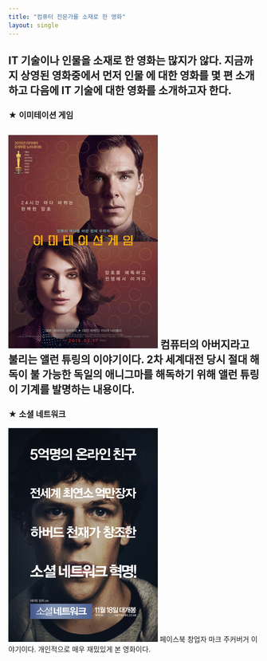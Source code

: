 ```yaml
---
title: "컴퓨터 전문가를 소재로 한 영화"
layout: single 
---
```

IT 기술이나 인물을 소재로 한 영화는 많지가 않다. 지금까지 상영된 영화중에서 먼저 인물
에 대한 영화를 몇 편 소개하고 다음에 IT 기술에 대한 영화를 소개하고자 한다. 
---
### ★ 이미테이션 게임
![allen.png](/assets/images/allen.png)
컴퓨터의 아버지라고 불리는 앨런 튜링의 이야기이다. 2차 세계대전 당시 절대 해독이 불
가능한 독일의 애니그마를 해독하기 위해 앨런 튜링이 기계를 발명하는 내용이다. 
--- 
### ★ 소셜 네트워크
![mark.png](/assets/images/mark.png)
페이스북 창업자 마크 주커버거 이야기이다. 개인적으로 매우 재밌있게 본 영화이다. 
